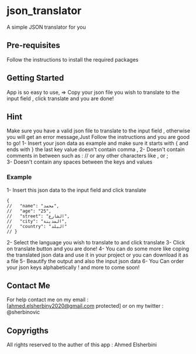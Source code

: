 # json_translator

A simple JSON translator for you

## Pre-requisites
Follow the instructions to install the required packages

## Getting Started
App is so easy to use,
=> Copy your json file you wish to translate to the input field , click translate and you are done!

## Hint
Make sure you have a valid json file to translate to the input field , otherwise you will get an error message,Just Follow the instructions and you are good to go!
1- Insert your json data as example and make sure it starts with {  and ends with }  the last key value doesn't contain comma ,
2- Doesn't contain comments in between such as :  //  or any other characters like   ,  or  ;  
3- Doesn't contain any spaces between the keys and values
 
### Example
1- Insert this json data to the input field and click translate
```
{
//   "name": "محمد",
//   "age": "25",
//   "street": "الشارع",
//   "city": "المدينة",
//   "country": "البلد"
// }
```
2- Select the language you wish to translate to and click translate
3- Click on translate button and you are done!
4- You can do some more like coping the translated json data and use it in your project or you can download it as a file 
5- Beautify the output and also the input json data
6- You Can order your json keys alphabetically ! 
and more to come soon!
 
## Contact Me
For help contact me on my email :  [ahmed.elsherbiny2020@gmail.com protected]  or on my twitter :  @sherbinovic 


## Copyrigths 
All rights reserved to the auther of this app : Ahmed Elsherbini
